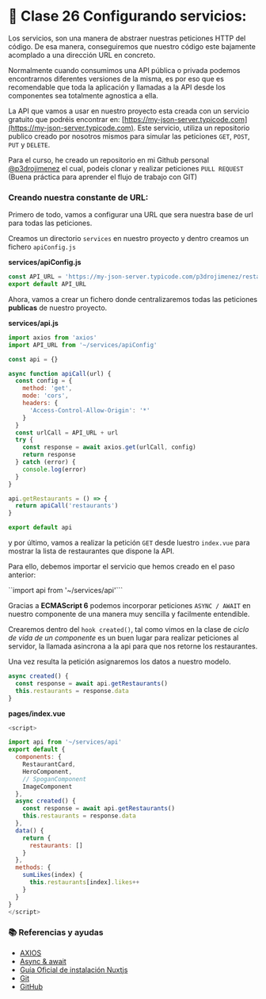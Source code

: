 # 📗 Clase 26 Configurando servicios:

Los servicios, son una manera de abstraer nuestras peticiones HTTP del código. De esa manera, conseguiremos que nuestro código este bajamente acomplado a una dirección URL en concreto. 

Normalmente cuando consumimos una API pública o privada podemos encontrarnos diferentes versiones de la misma, es por eso que es recomendable que toda la aplicación y llamadas a la API desde los componentes sea totalmente agnostica a ella.

La API que vamos a usar en nuestro proyecto esta creada con un servicio gratuito que podréis encontrar en: [https://my-json-server.typicode.com](https://my-json-server.typicode.com). Este servicio, utiliza un repositorio publico creado por nosotros mismos para simular las peticiones `GET`, `POST`, `PUT` y `DELETE`.

Para el curso, he creado un repositorio en mi Github personal [@p3drojimenez](https://my-json-server.typicode.com/p3drojimenez/restaurants) el cual, podeis clonar y realizar peticiones `PULL REQUEST` (Buena práctica para aprender el flujo de trabajo con GIT)



### Creando nuestra constante de URL:

Primero de todo, vamos a configurar una URL que sera nuestra base de url para todas las peticiones.

Creamos un directorio `services` en nuestro proyecto y dentro creamos un fichero `apiConfig.js`

**services/apiConfig.js**

```js
const API_URL = 'https://my-json-server.typicode.com/p3drojimenez/restaurants/'
export default API_URL
```

Ahora, vamos a crear un fichero donde centralizaremos todas las peticiones **publicas** de nuestro proyecto.

**services/api.js**
```js
import axios from 'axios'
import API_URL from '~/services/apiConfig'

const api = {}

async function apiCall(url) {
  const config = {
    method: 'get',
    mode: 'cors',
    headers: {
      'Access-Control-Allow-Origin': '*'
    }
  }
  const urlCall = API_URL + url
  try {
    const response = await axios.get(urlCall, config)
    return response
  } catch (error) {
    console.log(error)
  }
}

api.getRestaurants = () => {
  return apiCall('restaurants')
}

export default api
```

y por último, vamos a realizar la petición `GET` desde luestro `index.vue` para mostrar la lista de restaurantes que dispone la API.

Para ello, debemos importar el servicio que hemos creado en el paso anterior:

``import api from '~/services/api'```

Gracias a **ECMAScript 6** podemos incorporar peticiones `ASYNC / AWAIT` en nuestro componente de una manera muy sencilla y facilmente entendible.

Crearemos dentro del `hook created()`, tal como vimos en la clase de *ciclo de vida de un componente* es un buen lugar para realizar peticiones al servidor, la llamada asincrona a la api para que nos retorne los restaurantes. 

Una vez resulta la petición asignaremos los datos a nuestro modelo.

```js
async created() {
  const response = await api.getRestaurants()
  this.restaurants = response.data
}
```


**pages/index.vue**

```js
<script>

import api from '~/services/api'
export default {
  components: {
    RestaurantCard,
    HeroComponent,
    // SpoganComponent
    ImageComponent
  },
  async created() {
    const response = await api.getRestaurants()
    this.restaurants = response.data
  },
  data() {
    return {
      restaurants: []
    }
  },
  methods: {
    sumLikes(index) {
      this.restaurants[index].likes++
    }
  }
}
</script>
```

### 📚 Referencias y ayudas
- [AXIOS](https://es.vuejs.org/v2/cookbook/using-axios-to-consume-apis.html)
- [Async & await](https://developer.mozilla.org/es/docs/Web/JavaScript/Referencia/Sentencias/funcion_asincrona)
- [Guía Oficial de instalación Nuxtjs](https://nuxtjs.org/guide/installation)
- [Git](https://www.git-scm.com/)
- [GitHub](https://github.com/)